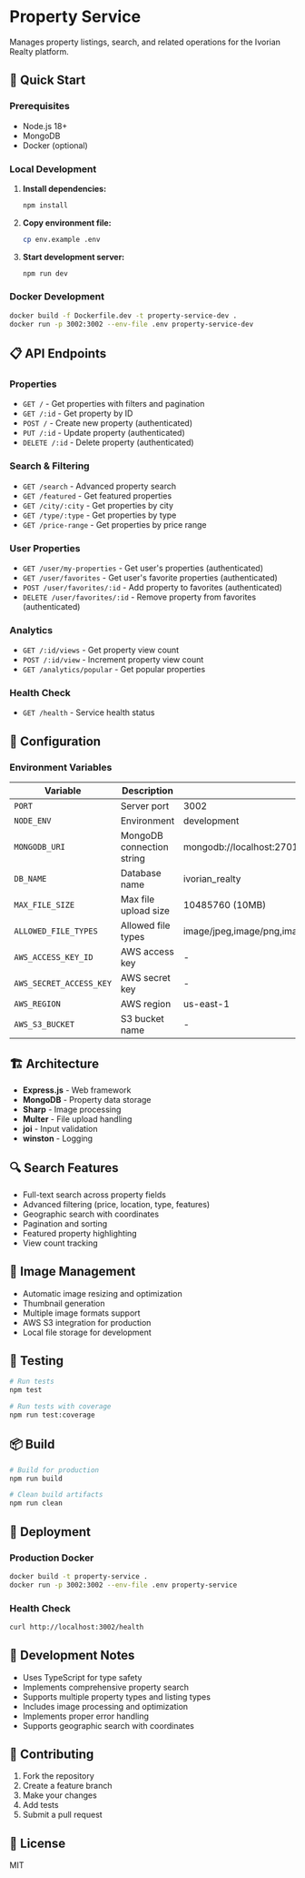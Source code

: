 # Property Service

Manages property listings, search, and related operations for the Ivorian Realty platform.

## 🚀 Quick Start

### Prerequisites
- Node.js 18+
- MongoDB
- Docker (optional)

### Local Development

1. **Install dependencies:**
   ```bash
   npm install
   ```

2. **Copy environment file:**
   ```bash
   cp env.example .env
   ```

3. **Start development server:**
   ```bash
   npm run dev
   ```

### Docker Development

```bash
docker build -f Dockerfile.dev -t property-service-dev .
docker run -p 3002:3002 --env-file .env property-service-dev
```

## 📋 API Endpoints

### Properties
- `GET /` - Get properties with filters and pagination
- `GET /:id` - Get property by ID
- `POST /` - Create new property (authenticated)
- `PUT /:id` - Update property (authenticated)
- `DELETE /:id` - Delete property (authenticated)

### Search & Filtering
- `GET /search` - Advanced property search
- `GET /featured` - Get featured properties
- `GET /city/:city` - Get properties by city
- `GET /type/:type` - Get properties by type
- `GET /price-range` - Get properties by price range

### User Properties
- `GET /user/my-properties` - Get user's properties (authenticated)
- `GET /user/favorites` - Get user's favorite properties (authenticated)
- `POST /user/favorites/:id` - Add property to favorites (authenticated)
- `DELETE /user/favorites/:id` - Remove property from favorites (authenticated)

### Analytics
- `GET /:id/views` - Get property view count
- `POST /:id/view` - Increment property view count
- `GET /analytics/popular` - Get popular properties

### Health Check
- `GET /health` - Service health status

## 🔧 Configuration

### Environment Variables

| Variable | Description | Default |
|----------|-------------|---------|
| `PORT` | Server port | 3002 |
| `NODE_ENV` | Environment | development |
| `MONGODB_URI` | MongoDB connection string | mongodb://localhost:27017 |
| `DB_NAME` | Database name | ivorian_realty |
| `MAX_FILE_SIZE` | Max file upload size | 10485760 (10MB) |
| `ALLOWED_FILE_TYPES` | Allowed file types | image/jpeg,image/png,image/gif,image/webp,application/pdf |
| `AWS_ACCESS_KEY_ID` | AWS access key | - |
| `AWS_SECRET_ACCESS_KEY` | AWS secret key | - |
| `AWS_REGION` | AWS region | us-east-1 |
| `AWS_S3_BUCKET` | S3 bucket name | - |

## 🏗️ Architecture

- **Express.js** - Web framework
- **MongoDB** - Property data storage
- **Sharp** - Image processing
- **Multer** - File upload handling
- **joi** - Input validation
- **winston** - Logging

## 🔍 Search Features

- Full-text search across property fields
- Advanced filtering (price, location, type, features)
- Geographic search with coordinates
- Pagination and sorting
- Featured property highlighting
- View count tracking

## 📸 Image Management

- Automatic image resizing and optimization
- Thumbnail generation
- Multiple image formats support
- AWS S3 integration for production
- Local file storage for development

## 🧪 Testing

```bash
# Run tests
npm test

# Run tests with coverage
npm run test:coverage
```

## 📦 Build

```bash
# Build for production
npm run build

# Clean build artifacts
npm run clean
```

## 🚀 Deployment

### Production Docker

```bash
docker build -t property-service .
docker run -p 3002:3002 --env-file .env property-service
```

### Health Check

```bash
curl http://localhost:3002/health
```

## 📝 Development Notes

- Uses TypeScript for type safety
- Implements comprehensive property search
- Supports multiple property types and listing types
- Includes image processing and optimization
- Implements proper error handling
- Supports geographic search with coordinates

## 🤝 Contributing

1. Fork the repository
2. Create a feature branch
3. Make your changes
4. Add tests
5. Submit a pull request

## 📄 License

MIT
